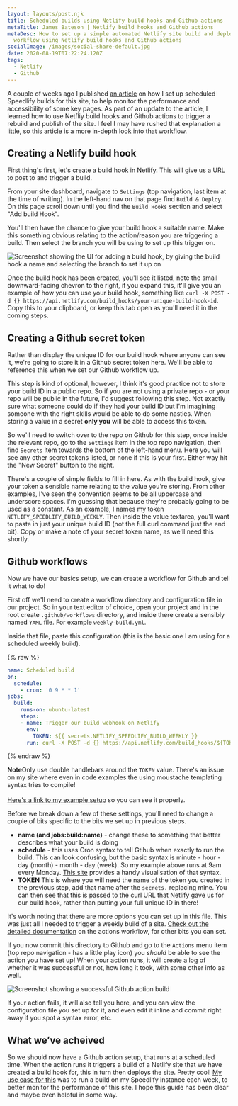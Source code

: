 ```yaml
---
layout: layouts/post.njk
title: Scheduled builds using Netlify build hooks and Github actions
metaTitle: James Bateson | Netlify build hooks and Github actions
metaDesc: How to set up a simple automated Netlify site build and deploy
  workflow using Netlify build hooks and Github actions
socialImage: /images/social-share-default.jpg
date: 2020-08-19T07:22:24.120Z
tags:
  - Netlify
  - Github
---
```


A couple of weeks ago I published [an article](https://jamesbateson.co.uk/articles/speedlify/) on how I set up scheduled Speedlify builds for this site, to help monitor the performance and accessibility of some key pages. As part of an update to the article, I learned how to use Netfliy build hooks and Github actions to trigger a rebuild and publish of the site. I feel I may have rushed that explanation a little, so this article is a more in-depth look into that workflow.

## Creating a Netlify build hook

First thing's first, let's create a build hook in Netlify. This will give us a URL to post to and trigger a build.

From your site dashboard, navigate to `Settings` (top navigation, last item at the time of writing). In the left-hand nav on that page find `Build & Deploy`. On this page scroll down until you find the `Build Hooks` section and select "Add build Hook".

You'll then have the chance to give your build hook a suitable name. Make this something obvious relating to the action/reason you are triggering a build. Then select the branch you will be using to set up this trigger on.

![Screenshot showing the UI for adding a build hook, by giving the build hook a name and selecting the branch to set it up on](/images/screenshot-2020-08-18-at-21.28.30.png)

Once the build hook has been created, you'll see it listed, note the small downward-facing chevron to the right, if you expand this, it'll give you an example of how you can use your build hook, something like `curl -X POST -d {} https://api.netlify.com/build_hooks/your-unique-build-hook-id`. Copy this to your clipboard, or keep this tab open as you'll need it in the coming steps.

## Creating a Github secret token

Rather than display the unique ID for our build hook where anyone can see it, we're going to store it in a Github secret token here. We'll be able to reference this when we set our Github workflow up.

This step is kind of optional, however, I think it's good practice not to store your build ID in a public repo. So if you are not using a private repo - or your repo will be public in the future, I'd suggest following this step. Not exactly sure what someone could do if they had your build ID but I'm imagining someone with the right skills would be able to do some nasties. When storing a value in a secret **only you** will be able to access this token.

So we'll need to switch over to the repo on Github for this step, once inside the relevant repo, go to the `Settings` item in the top repo navigation, then find `Secrets` item towards the bottom of the left-hand menu. Here you will see any other secret tokens listed, or none if this is your first. Either way hit the "New Secret" button to the right.

There's a couple of simple fields to fill in here. As with the build hook, give your token a sensible name relating to the value you're storing. From other examples, I've seen the convention seems to be all uppercase and underscore spaces. I'm guessing that because they're probably going to be used as a constant. As an example, I names my token `NETLIFY_SPEEDLIFY_BUILD_WEEKLY`. Then inside the value textarea, you'll want to paste in just your unique build ID (not the full curl command just the end bit). Copy or make a note of your secret token name, as we'll need this shortly.

## Github workflows

Now we have our basics setup, we can create a workflow for Github and tell it what to do!

First off we'll need to create a workflow directory and configuration file in our project. So in your text editor of choice, open your project and in the root create `.github/workflows` directory, and inside there create a sensibly named `YAML` file. For example `weekly-build.yml`.

Inside that file, paste this configuration (this is the basic one I am using for a scheduled weekly build).

{% raw %}
```yaml
name: Scheduled build
on:
  schedule:
    - cron: '0 9 * * 1'
jobs:
  build:
    runs-on: ubuntu-latest
    steps:
    - name: Trigger our build webhook on Netlify
      env:
        TOKEN: ${{ secrets.NETLIFY_SPEEDLIFY_BUILD_WEEKLY }}
	  run: curl -X POST -d {} https://api.netlify.com/build_hooks/${TOKEN}
```
{% endraw %}

<p class="post-note"><strong>Note</strong>Only use double handlebars around the <code>TOKEN</code> value. There's an issue on my site where even in code examples the using moustache templating syntax tries to compile!<br><br>
<a href="https://github.com/jimbateson/speedlify/blob/main/.github/workflows/weekly-build.yml">Here's a link to my example setup</a> so you can see it properly.</p>

Before we break down a few of these settings, you'll need to change a couple of bits specific to the bits we set up in previous steps.

* **name (and jobs:build:name)** - change these to something that better describes what your build is doing
* **schedule** - this uses Cron syntax to tell Gtihub when exactly to run the build. This can look confusing, but the basic syntax is minute - hour - day (month) - month - day (week). So my example above runs at 9am every Monday. [This site](https://crontab.guru/) provides a handy visualisation of that syntax.
* **TOKEN** This is where you will need the name of the token you created in the previous step, add that name after the `secrets.` replacing mine. You can then see that this is passed to the curl URL that Netlify gave us for our build hook, rather than putting your full unique ID in there!

It's worth noting that there are more options you can set up in this file. This was just all I needed to trigger a weekly build of a site. [Check out the detailed documentation](https://docs.github.com/en/actions/reference/workflow-syntax-for-github-actions) on the actions workflow, for other bits you can set.

If you now commit this directory to Github and go to the `Actions` menu item (top repo navigation - has a little play icon) you *should* be able to see the action you have set up! When your action runs, it will create a log of whether it was successful or not, how long it took, with some other info as well.

![Screenshot showing a successful Github action build](/images/screenshot-2020-08-19-at-07.20.03.png)

If your action fails, it will also tell you here, and you can view the configuration file you set up for it, and even edit it inline and commit right away if you spot a syntax error, etc.

## What we’ve acheived

So we should now have a Github action setup, that runs at a scheduled time. When the action runs it triggers a build of a Netlify site that we have created a build hook for, this in turn then deploys the site. Pretty cool! [My use case for this](https://jamesbateson.co.uk/articles/speedlify/) was to run a build on my Speedlify instance each week, to better monitor the performance of this site. I hope this guide has been clear and maybe even helpful in some way.
